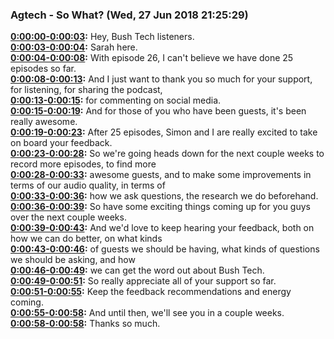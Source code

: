 ### Agtech - So What?  (Wed, 27 Jun 2018 21:25:29)
**[0:00:00-0:00:03](https://player.whooshkaa.com/episode?id=357336#t=0:00:00):**  Hey, Bush Tech listeners.  
**[0:00:03-0:00:04](https://player.whooshkaa.com/episode?id=357336#t=0:00:03):**  Sarah here.  
**[0:00:04-0:00:08](https://player.whooshkaa.com/episode?id=357336#t=0:00:04):**  With episode 26, I can't believe we have done 25 episodes so far.  
**[0:00:08-0:00:13](https://player.whooshkaa.com/episode?id=357336#t=0:00:08):**  And I just want to thank you so much for your support, for listening, for sharing the podcast,  
**[0:00:13-0:00:15](https://player.whooshkaa.com/episode?id=357336#t=0:00:13):**  for commenting on social media.  
**[0:00:15-0:00:19](https://player.whooshkaa.com/episode?id=357336#t=0:00:15):**  And for those of you who have been guests, it's been really awesome.  
**[0:00:19-0:00:23](https://player.whooshkaa.com/episode?id=357336#t=0:00:19):**  After 25 episodes, Simon and I are really excited to take on board your feedback.  
**[0:00:23-0:00:28](https://player.whooshkaa.com/episode?id=357336#t=0:00:23):**  So we're going heads down for the next couple weeks to record more episodes, to find more  
**[0:00:28-0:00:33](https://player.whooshkaa.com/episode?id=357336#t=0:00:28):**  awesome guests, and to make some improvements in terms of our audio quality, in terms of  
**[0:00:33-0:00:36](https://player.whooshkaa.com/episode?id=357336#t=0:00:33):**  how we ask questions, the research we do beforehand.  
**[0:00:36-0:00:39](https://player.whooshkaa.com/episode?id=357336#t=0:00:36):**  So have some exciting things coming up for you guys over the next couple weeks.  
**[0:00:39-0:00:43](https://player.whooshkaa.com/episode?id=357336#t=0:00:39):**  And we'd love to keep hearing your feedback, both on how we can do better, on what kinds  
**[0:00:43-0:00:46](https://player.whooshkaa.com/episode?id=357336#t=0:00:43):**  of guests we should be having, what kinds of questions we should be asking, and how  
**[0:00:46-0:00:49](https://player.whooshkaa.com/episode?id=357336#t=0:00:46):**  we can get the word out about Bush Tech.  
**[0:00:49-0:00:51](https://player.whooshkaa.com/episode?id=357336#t=0:00:49):**  So really appreciate all of your support so far.  
**[0:00:51-0:00:55](https://player.whooshkaa.com/episode?id=357336#t=0:00:51):**  Keep the feedback recommendations and energy coming.  
**[0:00:55-0:00:58](https://player.whooshkaa.com/episode?id=357336#t=0:00:55):**  And until then, we'll see you in a couple weeks.  
**[0:00:58-0:00:58](https://player.whooshkaa.com/episode?id=357336#t=0:00:58):**  Thanks so much.  